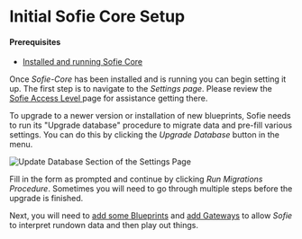 # Initial Sofie Core Setup

#### Prerequisites

* [Installed and running Sofie Core](installing-sofie-server-core.md)

Once _Sofie-Core_ has been installed and is running you can begin setting it up. The first step is to navigate to the _Settings page_. Please review the [Sofie Access Level ](../getting-started/sofie-navigation.md)page for assistance getting there.

To upgrade to a newer version or installation of new blueprints, Sofie needs to run its "Upgrade database" procedure to migrate data and pre-fill various settings. You can do this by clicking the _Upgrade Database_ button in the menu. 

![Update Database Section of the Settings Page](/legacy/assets/settings-page-full-update-db.jpg)

Fill in the form as prompted and continue by clicking _Run Migrations Procedure_. Sometimes you will need to go through multiple steps before the upgrade is finished.

Next, you will need to [add some Blueprints](installing-blueprints.md) and [add Gateways](installing-a-gateway/) to allow _Sofie_ to interpret rundown data and then play out things.

